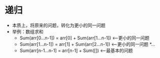 # 递归
* 本质上，将原来的问题，转化为更小的同一问题
* 举例：数组求和
  * Sum(arr[0...n-1]) = arr[0] + Sum(arr[1...n-1])   <--更小的同一问题
  * Sum(arr[1...n-1]) = arr[1] + Sum(arr[2...n-1])   <--更小的同一问题
  *...
  * Sum(arr[n-1...n-1] = arr[n-1] + Sum([])          <--最基本的问题
